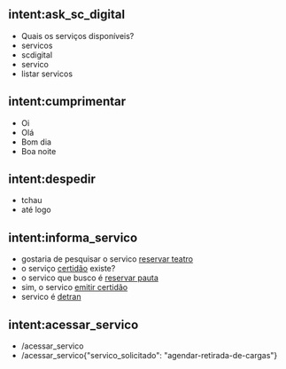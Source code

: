 ## intent:ask_sc_digital
- Quais os serviços disponíveis?
- servicos
- scdigital
- servico
- listar servicos

## intent:cumprimentar
- Oi
- Olá
- Bom dia
- Boa noite

## intent:despedir
- tchau
- até logo

## intent:informa_servico
- gostaria de pesquisar o servico [reservar teatro](servico)
- o serviço [certidão](servico) existe?
- o servico que busco é [reservar pauta](servico)
- sim, o servico [emitir certidão](servico)
- servico é [detran](servico)

## intent:acessar_servico
- /acessar_servico
- /acessar_servico{"servico_solicitado": "agendar-retirada-de-cargas"}
